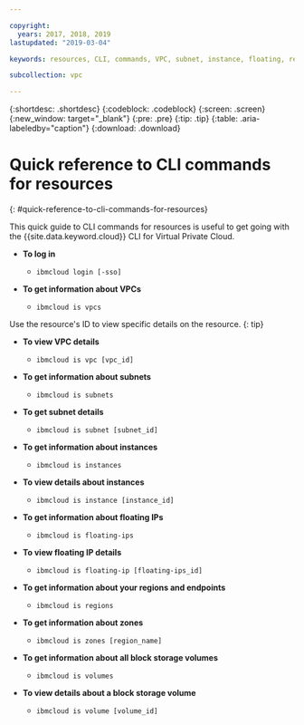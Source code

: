 ```yaml
---

copyright:
  years: 2017, 2018, 2019
lastupdated: "2019-03-04"

keywords: resources, CLI, commands, VPC, subnet, instance, floating, region, endpoint, zone, storage

subcollection: vpc

---
```


{:shortdesc: .shortdesc}
{:codeblock: .codeblock}
{:screen: .screen}
{:new_window: target="_blank"}
{:pre: .pre}
{:tip: .tip}
{:table: .aria-labeledby="caption"}
{:download: .download}

# Quick reference to CLI commands for resources
{: #quick-reference-to-cli-commands-for-resources}

This quick guide to CLI commands for resources is useful to get going with the {{site.data.keyword.cloud}} CLI for Virtual Private Cloud.

* **To log in**

  * `ibmcloud login [-sso]`

* **To get information about VPCs**

  * `ibmcloud is vpcs`
  
Use the resource's ID to view specific details on the resource.
{: tip}

* **To view VPC details** 

  * `ibmcloud is vpc [vpc_id]` 

* **To get information about subnets** 

  * `ibmcloud is subnets`

* **To get subnet details**

  * `ibmcloud is subnet [subnet_id]`

* **To get information about instances**

  * `ibmcloud is instances` 

* **To view details about instances** 

  * `ibmcloud is instance [instance_id]`

* **To get information about floating IPs** 

  * `ibmcloud is floating-ips`  

* **To view floating IP details**

  * `ibmcloud is floating-ip [floating-ips_id]`

* **To get information about your regions and endpoints**

  * `ibmcloud is regions`

* **To get information about zones** 

  * `ibmcloud is zones [region_name]`
  
* **To get information about all block storage volumes**

  * `ibmcloud is volumes`
  
* **To view details about a block storage volume**

  * `ibmcloud is volume [volume_id]`
